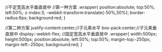 //不定宽高水平垂直居中
  //第一种方案
  .wrapper{
  			position:absolute;
  			top:50%;
  			left:50%;
  			z-index:3;
  			-webkit-transform:translate(-50%,50%);
  			border-radius:6px;
  			background:red;
  }
  <div class="wrapper">	</div>
  //第二种方案
  justify-content:center;//子元素水平
	box-pack:center;//子元素垂直居中
  display:-webkit-flex;
//固定宽高水平垂直居中
  .wrapper{
		width:500px;
		height:500px;
		position:absolute;
		left:50%;
		top:50%;
		margin-top:-250px;
		margin-left:-250px;
		background:red;
	}
	<div class="wrapper">	</div>
